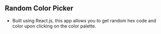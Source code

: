 


##  Random Color Picker
- Built using React.js, this app allows you to get random hex code and color upon clicking on the color palette.  
